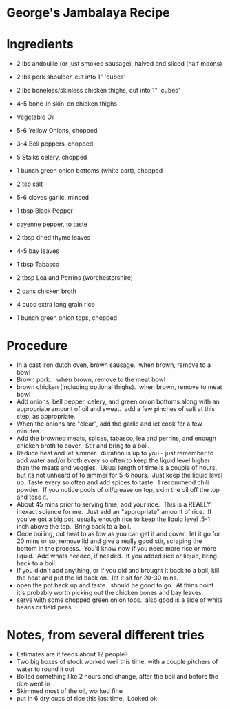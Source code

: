 # George's Jambalaya Recipe

# Ingredients
- 2 lbs andouille (or just smoked sausage), halved and sliced (half moons)
- 2 lbs pork shoulder, cut into 1" 'cubes'
- 2 lbs boneless/skinless chicken thighs, cut into 1" 'cubes'
- 4-5 bone-in skin-on chicken thighs

- Vegetable Oil
- 5-6 Yellow Onions, chopped
- 3-4 Bell peppers, chopped
- 5 Stalks celery, chopped
- 1 bunch green onion bottoms (white part), chopped
- 2 tsp salt

- 5-6 cloves garlic, minced

- 1 tbsp Black Pepper
- cayenne pepper, to taste
- 2 tbsp dried thyme leaves
- 4-5 bay leaves
- 1 tbsp Tabasco
- 2 tbsp Lea and Perrins (worchestershire)
- 2 cans chicken broth
- 4 cups extra long grain rice

- 1 bunch green onion tops, chopped

# Procedure
- In a cast iron dutch oven, brown sausage.  when brown, remove to a bowl
- Brown pork.   when brown, remove to the meat bowl
- brown chicken (including optional thighs).  when brown, remove to meat bowl
- Add onions, bell pepper, celery, and green onion bottoms along with an appropriate amount of oil and sweat.  add a few pinches of salt at this step, as appropriate.
- When the onions are "clear", add the garlic and let cook for a few minutes.
- Add the browned meats, spices, tabasco, lea and perrins, and enough chicken broth to cover.  Stir and bring to a boil.
- Reduce heat and let simmer.  duration is up to you - just remember to add water and/or broth every so often to keep the liquid level higher than the meats and veggies.  Usual length of time is a couple of hours, but its not unheard of to simmer for 5-6 hours.  Just keep the liquid level up. Taste every so often and add spices to taste.  I recommend chili powder.  If you notice pools of oil/grease on top, skim the oil off the top and toss it.
- About 45 mins prior to serving time, add your rice.  This is a REALLY inexact science for me.  Just add an "appropriate" amount of rice.  If you've got a big pot, usually enough rice to keep the liquid level .5-1 inch above the top.  Bring back to a boil.
- Once boiling, cut heat to as low as you can get it and cover.  let it go for 20 mins or so, remove lid and give a really good stir, scraping the bottom in the process.  You'll know now if you need more rice or more liquid.  Add whats needed, if needed.  If you added rice or liquid, bring back to a boil.
- If you didn't add anything, or if you did and brought it back to a boil, kill the heat and put the lid back on.  let it sit for 20-30 mins.
- open the pot back up and taste.  should be good to go.  At thins point it's probably worth picking out the chicken bones and bay leaves.
- serve with some chopped green onion tops.  also good is a side of white beans or field peas.

# Notes, from several different tries
- Estimates are it feeds about 12 people?
- Two big boxes of stock worked well this time, with a couple pitchers of water to round it out
- Boiled something like 2 hours and change, after the boil and before the rice went in
- Skimmed most of the oil, worked fine
- put in 6 dry cups of rice this last time.  Looked ok.
